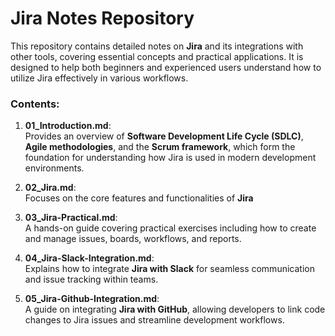 # Jira Notes Repository

This repository contains detailed notes on **Jira** and its integrations with other tools, covering essential concepts and practical applications. It is designed to help both beginners and experienced users understand how to utilize Jira effectively in various workflows.

### Contents:
1. **01_Introduction.md**:  
   Provides an overview of **Software Development Life Cycle (SDLC)**, **Agile methodologies**, and the **Scrum framework**, which form the foundation for understanding how Jira is used in modern development environments.
   
2. **02_Jira.md**:  
   Focuses on the core features and functionalities of **Jira**
   
3. **03_Jira-Practical.md**:  
   A hands-on guide covering practical exercises including how to create and manage issues, boards, workflows, and reports.
   
4. **04_Jira-Slack-Integration.md**:  
   Explains how to integrate **Jira with Slack** for seamless communication and issue tracking within teams.
   
5. **05_Jira-Github-Integration.md**:  
   A guide on integrating **Jira with GitHub**, allowing developers to link code changes to Jira issues and streamline development workflows.

